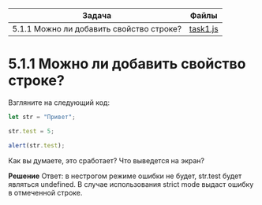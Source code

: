 | Задача | Файлы |
| --- | --- |
| 5.1.1 Можно ли добавить свойство строке? | [task1.js](task1.js) |

# 5.1.1 Можно ли добавить свойство строке?
Взгляните на следующий код:
```javascript
let str = "Привет";

str.test = 5;

alert(str.test);
```
Как вы думаете, это сработает? Что выведется на экран?

**Решение**
Ответ: в нестрогом режиме ошибки не будет, str.test будет являться undefined. В случае использования strict mode выдаст ошибку в отмеченной строке.